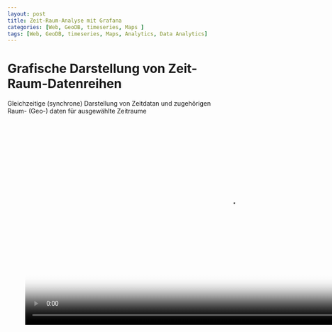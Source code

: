 ```yaml
---
layout: post
title: Zeit-Raum-Analyse mit Grafana 
categories: [Web, GeoDB, timeseries, Maps ]
tags: [Web, GeoDB, timeseries, Maps, Analytics, Data Analytics]
---
```


# Grafische Darstellung von Zeit-Raum-Datenreihen 

Gleichzeitige (synchrone) Darstellung von Zeitdatan und zugehörigen Raum- (Geo-) daten für ausgewählte Zeitraume 
 



<figure class="video_container">
  <video width="920"  controls="true" allowfullscreen="true" 
  poster="/pics/2022-02-18-12-16-30--timeseries-space-map-corelation-diagram-grafana.jpg">
    <source src="/mov/2022-02-17-20-40-39-timeseries-space-map-corelation-diagram-grafana.mp4" type="video/mp4">
  </video>
</figure>
